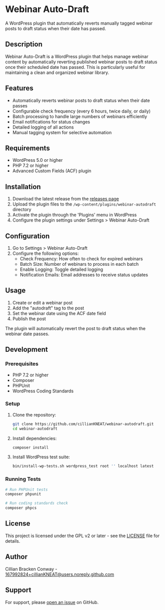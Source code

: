 # Webinar Auto-Draft

A WordPress plugin that automatically reverts manually tagged webinar posts to draft status when their date has passed.

## Description

Webinar Auto-Draft is a WordPress plugin that helps manage webinar content by automatically reverting published webinar posts to draft status once their scheduled date has passed. This is particularly useful for maintaining a clean and organized webinar library.

## Features

- Automatically reverts webinar posts to draft status when their date passes
- Configurable check frequency (every 6 hours, twice daily, or daily)
- Batch processing to handle large numbers of webinars efficiently
- Email notifications for status changes
- Detailed logging of all actions
- Manual tagging system for selective automation

## Requirements

- WordPress 5.0 or higher
- PHP 7.2 or higher
- Advanced Custom Fields (ACF) plugin

## Installation

1. Download the latest release from the [releases page](https://github.com/cillianKNEAT/webinar-autodraft/releases)
2. Upload the plugin files to the `/wp-content/plugins/webinar-autodraft` directory
3. Activate the plugin through the 'Plugins' menu in WordPress
4. Configure the plugin settings under Settings > Webinar Auto-Draft

## Configuration

1. Go to Settings > Webinar Auto-Draft
2. Configure the following options:
   - Check Frequency: How often to check for expired webinars
   - Batch Size: Number of webinars to process in each batch
   - Enable Logging: Toggle detailed logging
   - Notification Emails: Email addresses to receive status updates

## Usage

1. Create or edit a webinar post
2. Add the "autodraft" tag to the post
3. Set the webinar date using the ACF date field
4. Publish the post

The plugin will automatically revert the post to draft status when the webinar date passes.

## Development

### Prerequisites

- PHP 7.2 or higher
- Composer
- PHPUnit
- WordPress Coding Standards

### Setup

1. Clone the repository:
   ```bash
   git clone https://github.com/cillianKNEAT/webinar-autodraft.git
   cd webinar-autodraft
   ```

2. Install dependencies:
   ```bash
   composer install
   ```

3. Install WordPress test suite:
   ```bash
   bin/install-wp-tests.sh wordpress_test root '' localhost latest
   ```

### Running Tests

```bash
# Run PHPUnit tests
composer phpunit

# Run coding standards check
composer phpcs
```

## License

This project is licensed under the GPL v2 or later - see the [LICENSE](LICENSE) file for details.

## Author

Cillian Bracken Conway - [167992824+cillianKNEAT@users.noreply.github.com](mailto:167992824+cillianKNEAT@users.noreply.github.com)

## Support

For support, please [open an issue](https://github.com/cillianKNEAT/webinar-autodraft/issues) on GitHub. 
